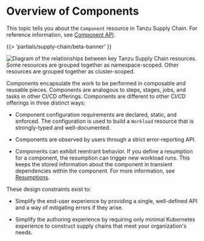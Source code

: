 # Overview of Components

This topic tells you about the `Component` resource in Tanzu Supply Chain.
For reference information, see [Component API](../../reference/api/component.hbs.md).

{{> 'partials/supply-chain/beta-banner' }}


![Diagram of the relationships between key Tanzu Supply Chain resources. Some resources are grouped together as namespace-scoped. Other resources are grouped together as cluster-scoped.](./images/core-concepts-component.jpg)

Components encapsulate the work to be performed in composable and reusable pieces.
Components are analogous to steps, stages, jobs, and tasks in other CI/CD offerings.
Components are different to other CI/CD offerings in three distinct ways:

- Component configuration requirements are declared, static, and enforced. The configuration is used
  to build a `Workload` resource that is strongly-typed and well-documented.

- Components are observed by users through a strict error-reporting API.

- Components can exhibit reentrant behavior. If you define a resumption for a component, the
  resumption can trigger new workload runs. This keeps the stored information about the component in
  transient dependencies within the component. For more information, see [Resumptions](resumptions.hbs.md).

These design constraints exist to:

- Simplify the end-user experience by providing a single, well-defined API and a way of mitigating
  errors if they arise.

- Simplify the authoring experience by requiring only minimal Kubernetes experience to construct
  supply chains that meet your organization's needs.

<!--
[SupplyChain]: ./supply-chains.hbs.md
[SupplyChains]: ./supply-chains.hbs.md
[Workload]: ./workloads.hbs.md
[Workloads]: ./workloads.hbs.md
[WorkloadRuns]: ./workload-runs.hbs.md
[WorkloadRun]: ./workload-runs.hbs.md
[Resumptions]: ./resumptions.hbs.md
[Resumption]: ./resumptions.hbs.md
-->
